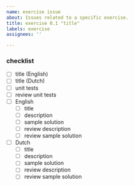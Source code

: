```yaml
---
name: exercise issue
about: Issues related to a specific exercise.
title: exercise 0.1 "title"
labels: exercise
assignees: ''

---
```


### checklist

- [ ] title (English)
- [ ] title (Dutch)
- [ ] unit tests
- [ ] review unit tests
- [ ] English
  - [ ] title
  - [ ] description
  - [ ] sample solution
  - [ ] review description
  - [ ] review sample solution
- [ ] Dutch
  - [ ] title
  - [ ] description
  - [ ] sample solution
  - [ ] review description
  - [ ] review sample solution

